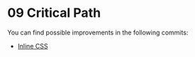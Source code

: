 # 09 Critical Path

You can find possible improvements in the following commits:

 - [Inline CSS](https://github.com/stefanjudis/webperf-101-workshop-final/commit/001e1f8f7166f82f50eec7ebc701a6cf94263dbf)